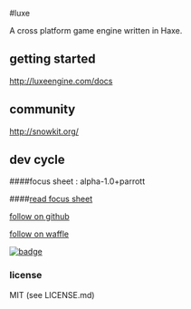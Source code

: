 #luxe 

A cross platform game engine written in Haxe.    

## getting started

http://luxeengine.com/docs

## community

http://snowkit.org/

## dev cycle

####focus sheet : alpha-1.0+parrott

####[read focus sheet](http://snowkit.org/2014/10/27/luxe-alpha-1-0/)   

[follow on github](https://github.com/underscorediscovery/luxe/milestones/alpha-1.0+parrott)

[follow on waffle](https://waffle.io/underscorediscovery/luxe)   

[![badge](https://badge.waffle.io/underscorediscovery/luxe.svg?label=alpha-1.0&title=active%20focus%20sheet)](https://waffle.io/underscorediscovery/luxe)

### license

MIT (see LICENSE.md)
